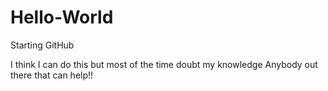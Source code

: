 # Hello-World
Starting GitHub

I think I can do this but most of the time doubt my knowledge
Anybody out there that can help!!

